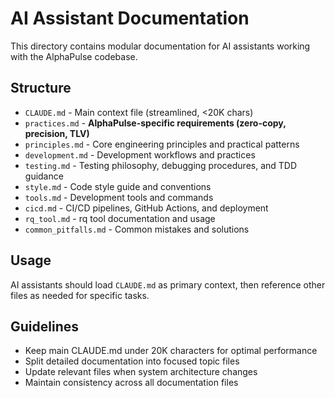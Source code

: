 # AI Assistant Documentation

This directory contains modular documentation for AI assistants working with the AlphaPulse codebase.

## Structure

- `CLAUDE.md` - Main context file (streamlined, <20K chars)
- `practices.md` - **AlphaPulse-specific requirements (zero-copy, precision, TLV)**
- `principles.md` - Core engineering principles and practical patterns
- `development.md` - Development workflows and practices
- `testing.md` - Testing philosophy, debugging procedures, and TDD guidance
- `style.md` - Code style guide and conventions
- `tools.md` - Development tools and commands
- `cicd.md` - CI/CD pipelines, GitHub Actions, and deployment
- `rq_tool.md` - rq tool documentation and usage
- `common_pitfalls.md` - Common mistakes and solutions

## Usage

AI assistants should load `CLAUDE.md` as primary context, then reference other files as needed for specific tasks.

## Guidelines

- Keep main CLAUDE.md under 20K characters for optimal performance
- Split detailed documentation into focused topic files
- Update relevant files when system architecture changes
- Maintain consistency across all documentation files